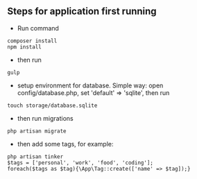 ## Steps for application first running

- Run command
```
composer install
npm install
```
- then run
```
gulp
```
- setup environment for database. Simple way: open config/database.php, set 'default' => 'sqlite', then run
```
touch storage/database.sqlite
```
- then run migrations
```
php artisan migrate
```
- then add some tags, for example:
```
php artisan tinker
$tags = ['personal', 'work', 'food', 'coding'];
foreach($tags as $tag){\App\Tag::create(['name' => $tag]);}
```
